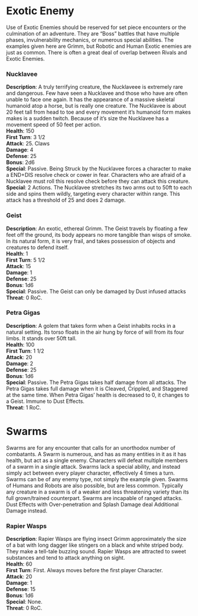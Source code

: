 # Exotic Enemy

Use of Exotic Enemies should be reserved for set
piece encounters or the culmination of an
adventure. They are “Boss” battles that have
multiple phases, invulnerability mechanics, or numerous
special abilities. The examples given here
are Grimm, but Robotic and Human Exotic enemies
are just as common. There is often a great
deal of overlap between Rivals and Exotic Enemies.

### Nucklavee
**Description**: A truly terrifying creature, the Nucklaveee is extremely rare and dangerous. Few have seen a Nucklavee and those who have are often unable to face one again. It has the appearance of a massive skeletal humanoid atop a horse, but is really one creature. The Nucklavee is about 20 feet tall from head to toe and every movement it’s humanoid form makes makes is a sudden twitch. Because of it’s size the Nucklavee has a movement speed of 50 feet per action.  
**Health**: 150  
**First Turn**: 3 1/2  
**Attack**: 25. Claws  
**Damage**: 4  
**Defense**: 25  
**Bonus**: 2d6  
**Special**: Passive. Being Struck by the Nucklavee forces a character to make a END+DIS resolve check or cower in fear. Characters who are afraid of a Nucklavee must roll this resolve check before they can attack this creature.  
**Special**: 2 Actions. The Nucklavee stretches its two arms out to 50ft to each side and spins them wildly, targeting every character within range. This attack has a threshold of 25 and does 2 damage.

### Geist
**Description**: An exotic, ethereal Grimm. The Geist travels by floating a few feet off the ground, its body appears no more tangible than wisps of smoke. In its natural form, it is very frail, and takes possession of objects and creatures to defend itself.  
**Health**: 1  
**First Turn**: 5 1/2  
**Attack**: 15  
**Damage**: 1  
**Defense**: 25  
**Bonus**: 1d6  
**Special**: Passive. The Geist can only be damaged by Dust infused attacks  
**Threat**: 0 RoC.

### Petra Gigas
**Description**: A golem that takes form when a Geist inhabits rocks in a natural setting. Its torso floats in the air hung by force of will from its four limbs. It stands over 50ft tall.  
**Health**: 100  
**First Turn**: 1 1/2  
**Attack**: 20  
**Damage**: 2  
**Defense**: 25  
**Bonus**: 1d6  
**Special**: Passive. The Petra Gigas takes half damage from all attacks. The Petra Gigas takes full damage when it is Cleaved, Crippled, and Staggered at the same time. When Petra Gigas’ health is decreased to 0, it changes to a Geist. Immune to Dust Effects.  
**Threat**: 1 RoC.

# Swarms
Swarms are for any encounter that calls for an unorthodox number of combatants. A Swarm is numerous, and has as many entities in it as it has health, but act as a single enemy. Characters will defeat multiple members of a swarm in a single attack. Swarms lack a special ability, and instead simply act between every player character, effectively 4 times a turn. Swarms can be of any enemy type, not simply the example given. Swarms of Humans and Robots are also possible, but are less common. Typically any creature in a swarm is of a weaker and less threatening variety than its full grown/trained counterpart. Swarms are incapable of ranged attacks. Dust Effects with Over-penetration and Splash Damage deal Additional Damage instead.

### Rapier Wasps
**Description**: Rapier Wasps are flying insect Grimm approximately the size of a bat with long dagger like stingers on a black and white striped body. They make a tell-tale buzzing sound. Rapier Wasps are attracted to sweet substances and tend to attack anything on sight.  
**Health**: 60  
**First Turn**: First. Always moves before the first player Character.  
**Attack**: 20  
**Damage**: 1  
**Defense**: 15  
**Bonus**: 1d6  
**Special**: None.  
**Threat**: 0 RoC.
